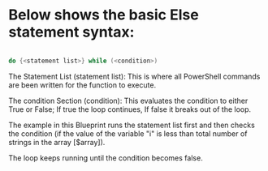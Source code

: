 # Below shows the basic Else statement syntax:
```powershell

do {<statement list>} while (<condition>)

```

The Statement List (statement list): This is where all PowerShell commands are been written for the function to execute.

The condition Section (condition): This evaluates the condition to either True or False; If true the loop continues, If false it breaks out of the loop.

The example in this Blueprint runs the statement list first and then checks the condition (if the value of the variable "i" is less than total number of strings in the array [$array]).

The loop keeps running until the condition becomes false.
